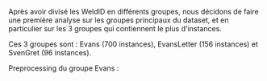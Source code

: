 Après avoir divisé les WeldID en différents groupes, nous décidons de faire une première analyse sur les groupes principaux du dataset, et en particulier sur les 3 groupes qui contiennent le plus d'instances. 

Ces 3 groupes sont : Evans (700 instances), EvansLetter (156 instances) et SvenGret (96 instances). 

Preprocessing du groupe Evans : 




